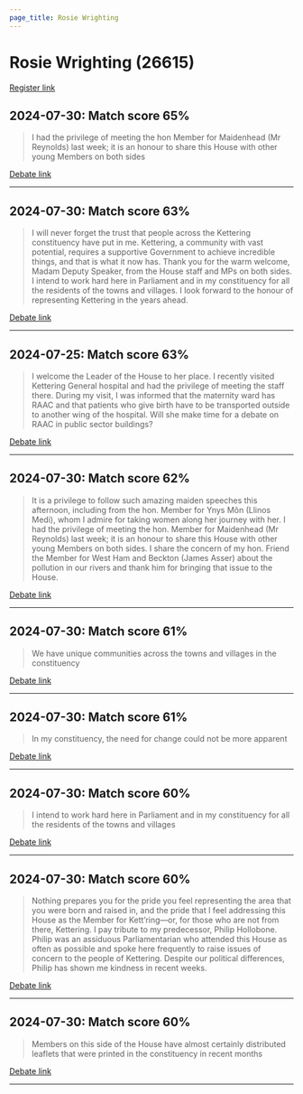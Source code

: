```yaml
---
page_title: Rosie Wrighting
---
```


# Rosie Wrighting  (26615)

[Register link](https://www.theyworkforyou.com/mp/26615/register)



## 2024-07-30: Match score 65%

>I had the privilege of meeting the hon Member for Maidenhead (Mr Reynolds) last week; it is an honour to share this House with other young Members on both sides

[Debate link](https://www.theyworkforyou.com/debates/?id=2024-07-30c.1245.1) 

---



## 2024-07-30: Match score 63%

>I will never forget the trust that people across the Kettering constituency have put in me. Kettering, a community with vast potential, requires a supportive Government to achieve incredible things, and that is what it now has. Thank you for the warm welcome, Madam Deputy Speaker, from the House staff and MPs on both sides. I intend to work hard here in Parliament and in my constituency for all the residents of the towns and villages. I look forward to the honour of representing Kettering in the years ahead.

[Debate link](https://www.theyworkforyou.com/debates/?id=2024-07-30c.1245.1) 

---



## 2024-07-25: Match score 63%

>I welcome the Leader of the House to her place. I recently visited Kettering General hospital and had the privilege of meeting the staff there. During my visit, I was informed that the maternity ward has RAAC and that patients who give birth have to be transported outside to another wing of the hospital. Will she make time for a debate on RAAC in public sector buildings?

[Debate link](https://www.theyworkforyou.com/debates/?id=2024-07-25e.818.3) 

---



## 2024-07-30: Match score 62%

>It is a privilege to follow such amazing maiden speeches this afternoon, including from the hon. Member for Ynys Môn (Llinos Medi), whom I admire for taking women along her journey with her. I had the privilege of meeting the hon. Member for Maidenhead (Mr Reynolds) last week; it is an honour to share this House with other young Members on both sides. I share the concern of my hon. Friend the Member for West Ham and Beckton (James Asser) about the pollution in our rivers and thank him for bringing that issue to the House.

[Debate link](https://www.theyworkforyou.com/debates/?id=2024-07-30c.1245.1) 

---



## 2024-07-30: Match score 61%

>We have unique communities across the towns and villages in the constituency

[Debate link](https://www.theyworkforyou.com/debates/?id=2024-07-30c.1245.1) 

---



## 2024-07-30: Match score 61%

>In my constituency, the need for change could not be more apparent

[Debate link](https://www.theyworkforyou.com/debates/?id=2024-07-30c.1245.1) 

---



## 2024-07-30: Match score 60%

>I intend to work hard here in Parliament and in my constituency for all the residents of the towns and villages

[Debate link](https://www.theyworkforyou.com/debates/?id=2024-07-30c.1245.1) 

---



## 2024-07-30: Match score 60%

>Nothing prepares you for the pride you feel representing the area that you were born and raised in, and the pride that I feel addressing this House as the Member for Kett’ring—or, for those who are not from there, Kettering. I pay tribute to my predecessor, Philip Hollobone. Philip was an assiduous Parliamentarian who attended this House as often as possible and spoke here frequently to raise issues of concern to the people of Kettering. Despite our political differences, Philip has shown me kindness in recent weeks.

[Debate link](https://www.theyworkforyou.com/debates/?id=2024-07-30c.1245.1) 

---



## 2024-07-30: Match score 60%

>Members on this side of the House have almost certainly distributed leaflets that were printed in the constituency in recent months

[Debate link](https://www.theyworkforyou.com/debates/?id=2024-07-30c.1245.1) 

---

